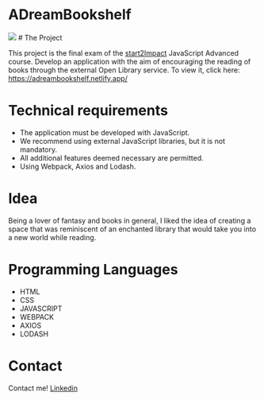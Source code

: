 # ADreamBookshelf
<img src="https://e1.pxfuel.com/desktop-wallpaper/899/324/desktop-wallpaper-12-beautiful-ipad-for-a-book-lover-literature.jpg">
# The Project

This project is the final exam of the [start2Impact](https://www.start2impact.it/) JavaScript Advanced course.
Develop an application with the aim of encouraging the reading of books through the external Open Library service.
To view it, click here: https://adreambookshelf.netlify.app/

# Technical requirements

- The application must be developed with JavaScript.
- We recommend using external JavaScript libraries, but it is not mandatory.
- All additional features deemed necessary are permitted.
- Using Webpack, Axios and Lodash.

# Idea 

Being a lover of fantasy and books in general, I liked the idea of creating a space that was reminiscent of an enchanted library that would take you into a new world while reading.

# Programming Languages

 - HTML
 - CSS
 - JAVASCRIPT
 - WEBPACK
 - AXIOS
 - LODASH

# Contact
Contact me!
[Linkedin](https://www.linkedin.com/in/chiaraceriola/)
